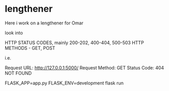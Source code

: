 # lengthener
Here i work on a lengthener for Omar



look into

HTTP STATUS CODES, mainly 200-202, 400-404, 500-503
HTTP METHODS - GET, POST

i.e.

Request URL: http://127.0.0.1:5000/
Request Method: GET
Status Code: 404 NOT FOUND


FLASK_APP=app.py FLASK_ENV=development flask run
